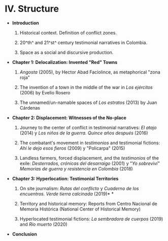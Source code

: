 # IV. Structure

* **Introduction**

  1. Historical context. Definition of conflict zones.

  2. 20^th^ and 21^st^ century testimonial narratives in Colombia.

  3. Space as a social and discursive production.

* **Chapter 1: Delocalization: Invented "Red" Towns**

  1. *Angosta* (2005), by Hector Abad Faciolince, as metaphorical "zona roja"

  2. The invention of a town in the middle of the war in *Los ejércitos* (2006) by Evelio Rosero

  3. The unnamed/un-namable spaces of *Los estratos* (2013) by Juan Cárdenas 

* **Chapter 2: Displacement: Witnesses of the No-place**

  1. Journey to the center of conflict in testimonial narratives: *El atajo* (2014) y *Los niños de la guerra. Quince años después* (2016) 

  2. The combatant's movement in *testimonios* and testimonial fictions: *Ahí le dejo esos fieros* (2009) y "Policarpa" (2015)

  3. Landless farmers, forced displacement, and the *testimonios* of the exile: *Desterrados, crónicas del desarraigo* (2001) y "*Yo sobreviví" Memorias de guerra y resistencia en Colombia* (2018) 

* **Chapter 3: Hyperlocation: Testimonial Territories**

  1. On site journalism: *Rutas del conflicto* y *Cuaderno de los encuentros. Verde tierra calcinada* (2019)* *

  2. Territory and historical memory: Reports from Centro Nacional de Memoria Histórica (National Center of Historical Memory)

  3. Hyperlocated testimonial fictions: *La sembradora de cuerpos* (2019) and *Río muerto* (2020)

* **Conclusion**
